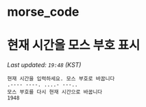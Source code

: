 # morse_code
# 현재 시간을 모스 부호 표시
<!-- MORSE_TIME_START -->
_Last updated: `19:48` (KST)_

```
현재 시간을 입력하세요. 모스 부호로 바꿉니다
.---- ----. ....- ---..
모스 부호를 다시 현재 시간으로 바꿉니다
1948
```
<!-- MORSE_TIME_END -->
